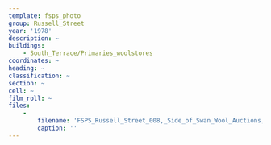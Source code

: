 ```yaml
---
template: fsps_photo
group: Russell_Street
year: '1978'
description: ~
buildings:
    - South_Terrace/Primaries_woolstores
coordinates: ~
heading: ~
classification: ~
section: ~
cell: ~
film_roll: ~
files:
    -
        filename: 'FSPS_Russell_Street_008,_Side_of_Swan_Wool_Auctions,_15-2-B,_1978.png'
        caption: ''
---
```

